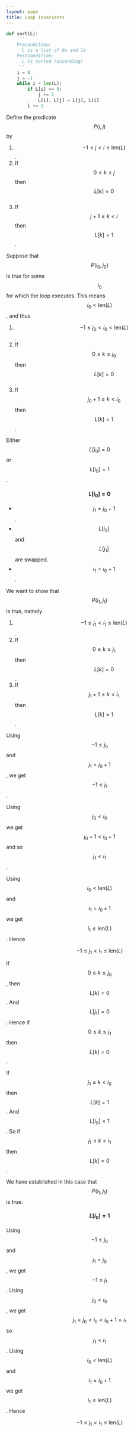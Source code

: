 ```yaml
---
layout: page
title: Loop invariants
---
```


```python
def sort(L):
    '''
    Precondition:
      L is a list of 0s and 1s
    Postcondition:
      L is sorted (ascending)
    ''' 
    i = 0
    j = -1
    while i < len(L):
        if L[i] == 0:
            j += 1
            L[i], L[j] = L[j], L[i]
        i += 1
```

Define the predicate $$P(i,j)$$ by

1. $$-1 \leq j < i \leq \mathrm{len}(L)$$.
2. If $$0 \leq k \leq j$$ then $$L[k]=0$$.
3. If $$j+1 \leq k < i$$ then $$L[k]=1$$.

Suppose that $$P(i_0,j_0)$$ is true for some $$i_0$$ for which the loop executes. This means
$$i_0 < \mathrm{len}(L)$$, and thus

1. $$-1 \leq j_0 < i_0 < \mathrm{len}(L)$$.
2. If $$0 \leq k \leq j_0$$ then $$L[k]=0$$.
3. If $$j_0+1 \leq k < i_0$$ then $$L[k]=1$$.

Either $$L[i_0]=0$$ or $$L[i_0]=1$$.

#### $$L[i_0]=0$$

- $$j_1=j_0+1$$.
- $$L[i_0]$$ and $$L[j_1]$$ are swapped.
- $$i_1=i_0+1$$.

We want to show that $$P(i_1,j_1)$$ is true, namely

1. $$-1 \leq j_1 < i_1 \leq \mathrm{len}(L)$$.
2. If $$0 \leq k \leq j_1$$ then $$L[k]=0$$.
3. If $$j_1+1 \leq k < i_1$$ then $$L[k]=1$$.

Using $$-1 \leq j_0$$ and $$j_1=j_0+1$$, we get $$-1 \leq j_1$$.

Using $$j_0<i_0$$ we get $$j_0+1<i_0+1$$ and so $$j_1<i_1$$.

Using $$i_0< \mathrm{len}(L)$$ and $$i_1=i_0+1$$ we get $$i_1 \leq \mathrm{len}(L)$$. Hence 

$$-1 \leq j_1 < i_1 \leq \mathrm{len}(L)$$

If $$0 \leq k \leq j_0$$, then $$L[k]=0$$. And $$L[j_1]=0$$. Hence if $$0 \leq k \leq j_1$$ then
$$L[k]=0$$.

If $$j_1 \leq k < i_0$$ then $$L[k]=1$$. And $$L[i_0]=1$$. So if $$j_1 \leq k < i_1$$ then $$L[k]=0$$.

We have established in this case that $$P(i_1,j_1)$$ is true.

#### $$L[i_0]=1$$

Using $$-1 \leq j_0$$ and $$j_1=j_0$$, we get $$-1 \leq j_1$$. Using $$j_0<i_0$$, we get
$$j_1 = j_0 < i_0 < i_0+1 = i_1$$ so $$j_1<i_1$$.
Using $$i_0< \mathrm{len}(L)$$ and $$i_1=i_0+1$$ we get $$i_1 \leq \mathrm{len}(L)$$. Hence

$$-1 \leq j_1 < i_1 \leq \mathrm{len}(L)$$